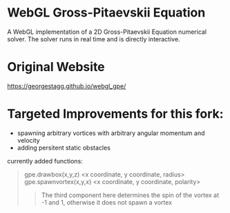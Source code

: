 # WebGL Gross-Pitaevskii Equation
A WebGL implementation of a 2D Gross-Pitaevskii Equation numerical solver. The solver runs in real time and is directly interactive.

# Original Website
https://georgestagg.github.io/webgl_gpe/

# Targeted Improvements for this fork:
- spawning arbitrary vortices with arbitrary angular momentum and velocity
- adding persitent static obstacles

currently added functions:
> gpe.drawbox(x,y,z) <x coordinate, y coordinate, radius>
> gpe.spawnvortex(x,y,x) <x coordinate, y coordinate, polarity>
> > The third component here determines the spin of the vortex at -1 and 1, otherwise it does not spawn a vortex
